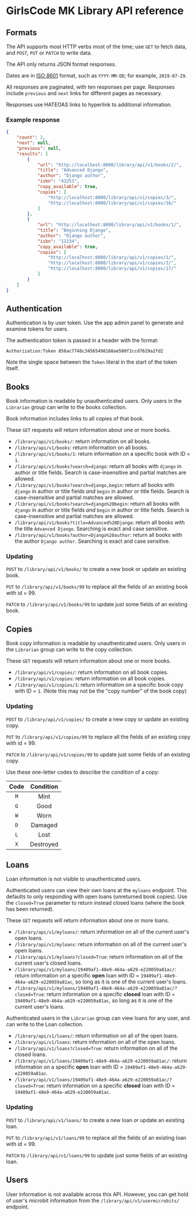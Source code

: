 # GirlsCode MK Library API reference

## Formats

The API supports most HTTP verbs most of the time; use `GET` to fetch data, and `POST`, `PUT` or `PATCH` to write data. 

The API only returns JSON format responses.

Dates are in [ISO 8601](https://en.wikipedia.org/wiki/ISO_8601) format, such as `YYYY-MM-DD`; for example, `2019-07-29`.

All responses are paginated, with ten responses per page. Responses include `previous` and `next` links for different pages as necessary.

Responses use HATEOAS links to hyperlink to additional information. 

### Example response

```json
{
    "count": 2,
    "next": null,
    "previous": null,
    "results": [
        {
            "url": "http://localhost:8000/library/api/v1/books/2/",
            "title": "Advanced Django",
            "author": "Django author",
            "isbn": "43253",
            "copy_available": true,
            "copies": [
                "http://localhost:8000/library/api/v1/copies/3/",
                "http://localhost:8000/library/api/v1/copies/16/"
            ]
        },
        {
            "url": "http://localhost:8000/library/api/v1/books/1/",
            "title": "Beginning Django",
            "author": "Django author",
            "isbn": "12234",
            "copy_available": true,
            "copies": [
                "http://localhost:8000/library/api/v1/copies/1/",
                "http://localhost:8000/library/api/v1/copies/2/",
                "http://localhost:8000/library/api/v1/copies/17/"
            ]
        }
    ]
}
```

## Authentication

Authentication is by user token. Use the app admin panel to generate and examine tokens for users.

The authentication token is passed in a header with the format: 

```
Authorization:Token 856ac7748c34565498168ae500f2ccd7629a2fd2
```

Note the single space between the `Token` literal in the start of the token itself.

## Books

Book information is readable by unauthenticated users. Only users in the `Librarian` group can write to the books collection.

Book information includes links to all copies of that book.

These `GET` requests will return information about one or more books. 

* `/library/api/v1/books/`: return information on all books.
* `/library/api/v1/books`: return information on all books.
* `/library/api/v1/books/1`: return information on a specific book with ID = `1`.
* `/library/api/v1/books?search=django`: return all books with `django` in author or title fields. Search is case-insensitive and partial matches are allowed.
* `/library/api/v1/books?search=django,begin`: return all books with `django` in author or title fields _and_ `begin` in author or title fields. Search is case-insensitive and partial matches are allowed.
* `/library/api/v1/books?search=django%20begin`: return all books with `django` in author or title fields _and_ `begin` in author or title fields. Search is case-insensitive and partial matches are allowed.
* `/library/api/v1/books?title=Advanced%20Django`: return all books with the title `Advanced Django`. Searching is exact and case sensitive. 
* `/library/api/v1/books?author=Django%20author`: return all books with the author `Django author`. Searching is exact and case sensitive. 

### Updating

`POST` to `/library/api/v1/books/` to create a new book or update an existing book. 

`PUT` to `/library/api/v1/books/99` to replace all the fields of an existing book with id = 99. 

`PATCH` to `/library/api/v1/books/99` to update just some fields of an existing book. 

## Copies

Book copy information is readable by unauthenticated users. Only users in the `Librarian` group can write to the copy collection.

These `GET` requests will return information about one or more books. 

* `/library/api/v1/copies/`: return information on all book copies.
* `/library/api/v1/copies`: return information on all book copies.
* `/library/api/v1/copies/1`: return information on a specific book copy with ID = `1`. (Note this may not be the "copy number" of the book copy)

### Updating

`POST` to `/library/api/v1/copies/` to create a new copy or update an existing copy. 

`PUT` to `/library/api/v1/copies/99` to replace all the fields of an existing copy with id = 99. 

`PATCH` to `/library/api/v1/copies/99` to update just some fields of an existing copy. 

Use these one-letter codes to describe the condition of a copy:

| Code | Condition |
|:----:|:---------:|
| `M`  | Mint      |
| `G`  | Good      |
| `W`  | Worn      |
| `D`  | Damaged   |
| `L`  | Lost      |
| `X`  | Destroyed |

## Loans

Loan information is not visible to unauthenticated users. 

Authenticated users can view their own loans at the `myloans` endpoint. This defaults to only responding with open loans (unreturned book copies). Use the `closed=True` parameter to return instead closed loans (where the book has been returned).

These `GET` requests will return information about one or more loans. 

* `/library/api/v1/myloans/`: return information on all of the current user's open loans.
* `/library/api/v1/myloans`: return information on all of the current user's open loans.
* `/library/api/v1/myloans?closed=True`: return information on all of the current user's closed loans.
* `/library/api/v1/myloans/19409af1-48e9-464a-a629-e220059a81ac/`: return information on a specific **open** loan with ID = `19409af1-48e9-464a-a629-e220059a81ac`, so long as it is one of the current user's loans.
* `/library/api/v1/myloans/19409af1-48e9-464a-a629-e220059a81ac/?closed=True`: return information on a specific **closed** loan with ID = `19409af1-48e9-464a-a629-e220059a81ac`, so long as it is one of the current user's loans. 

Authenticated users in the `Librarian` group can view loans for any user, and can write to the Loan collection.

* `/library/api/v1/loans/`: return information on all of the open loans.
* `/library/api/v1/loans`: return information on all of the open loans.
* `/library/api/v1/loans?closed=True`: return information on all of the closed loans.
* `/library/api/v1/loans/19409af1-48e9-464a-a629-e220059a81ac/`: return information on a specific **open** loan with ID = `19409af1-48e9-464a-a629-e220059a81ac`.
* `/library/api/v1/loans/19409af1-48e9-464a-a629-e220059a81ac/?closed=True`: return information on a specific **closed** loan with ID = `19409af1-48e9-464a-a629-e220059a81ac`. 


### Updating

`POST` to `/library/api/v1/loans/` to create a new loan or update an existing loan. 

`PUT` to `/library/api/v1/loans/99` to replace all the fields of an existing loan with id = 99. 

`PATCH` to `/library/api/v1/loans/99` to update just some fields of an existing loan. 

## Users

User information is not available across this API. However, you can get hold of user's microbit information from the `/library/api/v1/usermicrobits/` endpoint.
